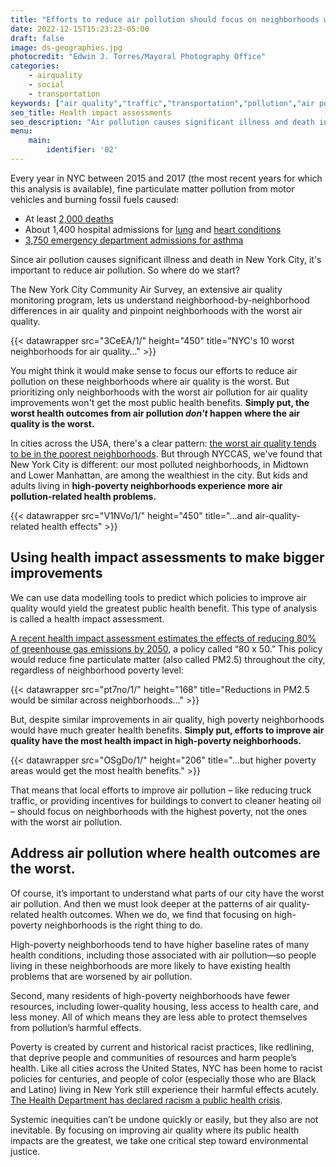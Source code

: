 ```yaml
---
title: "Efforts to reduce air pollution should focus on neighborhoods with the worst health impacts."
date: 2022-12-15T15:23:23-05:00
draft: false
image: ds-geographies.jpg
photocredit: "Edwin J. Torres/Mayoral Photography Office"
categories: 
    - airquality
    - social
    - transportation
keywords: ["air quality","traffic","transportation","pollution","air pollution", "lungs","breathing","health equity","poverty","health impacts of air pollution","health impact assessment","policy","policies"]
seo_title: Health impact assessments
seo_description: "Air pollution causes significant illness and death in New York City. To improve health, where should we start?"
menu:
    main:
        identifier: '02'
---
```


Every year in NYC between 2015 and 2017 (the most recent years for which this analysis is available), fine particulate matter pollution from motor vehicles and burning fossil fuels caused:
- At least [2,000 deaths](/data-explorer/health-impacts-of-air-pollution/?id=2108#display=summary)
- About 1,400 hospital admissions for [lung](/data-explorer/health-impacts-of-air-pollution/?id=2119#display=summary) and [heart conditions](/data-explorer/health-impacts-of-air-pollution/?id=2120#display=summary)
- [3,750 emergency department admissions for asthma](/data-explorer/health-impacts-of-air-pollution/?id=2117#display=summary)

Since air pollution causes significant illness and death in New York City, it's important to reduce air pollution. So where do we start?

The New York City Community Air Survey, an extensive air quality monitoring program, lets us understand neighborhood-by-neighborhood differences in air quality and pinpoint neighborhoods with the worst air quality.

{{< datawrapper src="3CeEA/1/" height="450" title="NYC's 10 worst neighborhoods for air quality..." >}}

You might think it would make sense to focus our efforts to reduce air pollution on these neighborhoods where air quality is the worst. But prioritizing only neighborhoods with the worst air pollution for air quality improvements won't get the most public health benefits. **Simply put, the worst health outcomes from air pollution *don't* happen where the air quality is the worst.**

In cities across the USA, there's a clear pattern: [the worst air quality tends to be in the poorest neighborhoods](https://pubmed.ncbi.nlm.nih.gov/24076625/). But through NYCCAS, we've found that New York City is different: our most polluted neighborhoods, in Midtown and Lower Manhattan, are among the wealthiest in the city. But kids and adults living in **high-poverty neighborhoods experience more air pollution-related health problems.**

{{< datawrapper src="V1NVo/1/" height="450" title="...and air-quality-related health effects" >}}

## Using health impact assessments to make bigger improvements
We can use data modelling tools to predict which policies to improve air quality would yield the greatest public health benefit. This type of analysis is called a health impact assessment. 

[A recent health impact assessment estimates the effects of reducing 80% of greenhouse gas emissions by 2050](https://pubs.acs.org/doi/full/10.1021/acs.est.0c00694), a policy called “80 x 50.” This policy would reduce fine particulate matter (also called PM2.5) throughout the city, regardless of neighborhood poverty level: 

{{< datawrapper src="pt7no/1/" height="168" title="Reductions in PM2.5 would be similar across neighborhoods..." >}}

But, despite similar improvements in air quality, high poverty neighborhoods would have much greater health benefits. **Simply put, efforts to improve air quality have the most health impact in high-poverty neighborhoods.**

{{< datawrapper src="OSgDo/1/" height="206" title="...but higher poverty areas would get the most health benefits." >}}

That means that local efforts to improve air pollution – like reducing truck traffic, or providing incentives for buildings to convert to cleaner heating oil – should focus on neighborhoods with the highest poverty, not the ones with the worst air pollution.

## Address air pollution where health outcomes are the worst. 

Of course, it’s important to understand what parts of our city have the worst air pollution. And then we must look deeper at the patterns of air quality-related health outcomes. When we do, we find that focusing on high-poverty neighborhoods is the right thing to do. 

High-poverty neighborhoods tend to have higher baseline rates of many health conditions, including those associated with air pollution—so people living in these neighborhoods are more likely to have existing health problems that are worsened by air pollution. 

Second, many residents of high-poverty neighborhoods have fewer resources, including lower-quality housing, less access to health care, and less money. All of which means they are less able to protect themselves from pollution’s harmful effects. 

Poverty is created by current and historical racist practices, like redlining, that deprive people and communities of resources and harm people’s health. Like all cities across the United States, NYC has been home to racist policies for centuries, and people of color (especially those who are Black and Latino) living in New York still experience their harmful effects acutely. [The Health Department has declared racism a public health crisis](https://www.nyc.gov/site/doh/about/press/pr2021/board-of-health-declares-racism-public-health-crisis.page). 

Systemic inequities can’t be undone quickly or easily, but they also are not inevitable. By focusing on improving air quality where its public health impacts are the greatest, we take one critical step toward environmental justice.
